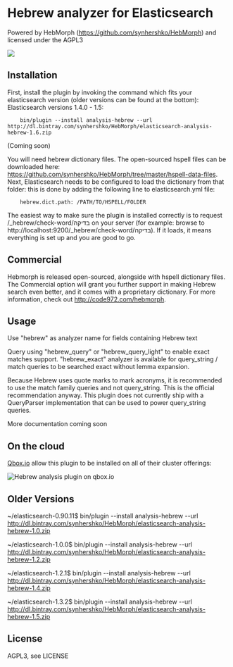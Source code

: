 # Hebrew analyzer for Elasticsearch

Powered by HebMorph (https://github.com/synhershko/HebMorph) and licensed under the AGPL3

![](https://travis-ci.org/synhershko/elasticsearch-analysis-hebrew.svg?branch=master)

## Installation

First, install the plugin by invoking the command which fits your elasticsearch version (older versions can be found at the bottom):
Elasticsearch versions 1.4.0 - 1.5:
```
    bin/plugin --install analysis-hebrew --url http://dl.bintray.com/synhershko/HebMorph/elasticsearch-analysis-hebrew-1.6.zip
```
(Coming soon)

You will need hebrew dictionary files. The open-sourced hspell files can be downloaded here: https://github.com/synhershko/HebMorph/tree/master/hspell-data-files. Next, Elasticsearch needs to be configured to load the dictionary from that folder: this is done by adding the following line to elasticsearch.yml file:
```
    hebrew.dict.path: /PATH/TO/HSPELL/FOLDER
```
The easiest way to make sure the plugin is installed correctly is to request /_hebrew/check-word/בדיקה on your server (for example: browse to http://localhost:9200/_hebrew/check-word/בדיקה). If it loads, it means everything is set up and you are good to go.

## Commercial

Hebmorph is released open-sourced, alongside with hspell dictionary files. The Commercial option will grant you further support in making Hebrew search even better, and it comes with a proprietary dictionary. For more information, check out http://code972.com/hebmorph.

## Usage

Use "hebrew" as analyzer name for fields containing Hebrew text

Query using "hebrew_query" or "hebrew_query_light" to enable exact matches support. "hebrew_exact" analyzer is available for query_string / match queries to be searched exact without lemma expansion.

Because Hebrew uses quote marks to mark acronyms, it is recommended to use the match family queries and not query_string. This is the official recommendation anyway. This plugin does not currently ship with a QueryParser implementation that can be used to power query_string queries.

More documentation coming soon

## On the cloud

[Qbox.io](http://qbox.io/) allow this plugin to be installed on all of their cluster offerings:

![Hebrew analysis plugin on qbox.io](http://cdn2.hubspot.net/hub/307608/file-525764352-png/Hebrew-Analysis.png?t=1392398980000)

## Older Versions

~/elasticsearch-0.90.11$ bin/plugin --install analysis-hebrew --url http://dl.bintray.com/synhershko/HebMorph/elasticsearch-analysis-hebrew-1.0.zip

~/elasticsearch-1.0.0$ bin/plugin --install analysis-hebrew --url http://dl.bintray.com/synhershko/HebMorph/elasticsearch-analysis-hebrew-1.2.zip

~/elasticsearch-1.2.1$ bin/plugin --install analysis-hebrew --url http://dl.bintray.com/synhershko/HebMorph/elasticsearch-analysis-hebrew-1.4.zip

~/elasticsearch-1.3.2$ bin/plugin --install analysis-hebrew --url http://dl.bintray.com/synhershko/HebMorph/elasticsearch-analysis-hebrew-1.5.zip

## License

AGPL3, see LICENSE
